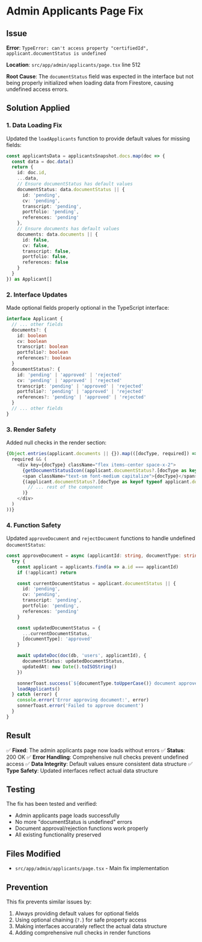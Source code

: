 # Admin Applicants Page Fix

## Issue
**Error**: `TypeError: can't access property "certifiedId", applicant.documentStatus is undefined`

**Location**: `src/app/admin/applicants/page.tsx` line 512

**Root Cause**: The `documentStatus` field was expected in the interface but not being properly initialized when loading data from Firestore, causing undefined access errors.

## Solution Applied

### 1. **Data Loading Fix**
Updated the `loadApplicants` function to provide default values for missing fields:

```typescript
const applicantsData = applicantsSnapshot.docs.map(doc => {
  const data = doc.data()
  return {
    id: doc.id,
    ...data,
    // Ensure documentStatus has default values
    documentStatus: data.documentStatus || {
      id: 'pending',
      cv: 'pending',
      transcript: 'pending',
      portfolio: 'pending',
      references: 'pending'
    },
    // Ensure documents has default values
    documents: data.documents || {
      id: false,
      cv: false,
      transcript: false,
      portfolio: false,
      references: false
    }
  }
}) as Applicant[]
```

### 2. **Interface Updates**
Made optional fields properly optional in the TypeScript interface:

```typescript
interface Applicant {
  // ... other fields
  documents?: {
    id: boolean
    cv: boolean
    transcript: boolean
    portfolio?: boolean
    references?: boolean
  }
  documentStatus?: {
    id: 'pending' | 'approved' | 'rejected'
    cv: 'pending' | 'approved' | 'rejected'
    transcript: 'pending' | 'approved' | 'rejected'
    portfolio?: 'pending' | 'approved' | 'rejected'
    references?: 'pending' | 'approved' | 'rejected'
  }
  // ... other fields
}
```

### 3. **Render Safety**
Added null checks in the render section:

```typescript
{Object.entries(applicant.documents || {}).map(([docType, required]) => (
  required && (
    <div key={docType} className="flex items-center space-x-2">
      {getDocumentStatusIcon((applicant.documentStatus?.[docType as keyof typeof applicant.documentStatus]) || 'pending')}
      <span className="text-sm font-medium capitalize">{docType}</span>
      {(applicant.documentStatus?.[docType as keyof typeof applicant.documentStatus]) === 'pending' && (
        // ... rest of the component
      )}
    </div>
  )
))}
```

### 4. **Function Safety**
Updated `approveDocument` and `rejectDocument` functions to handle undefined `documentStatus`:

```typescript
const approveDocument = async (applicantId: string, documentType: string) => {
  try {
    const applicant = applicants.find(a => a.id === applicantId)
    if (!applicant) return

    const currentDocumentStatus = applicant.documentStatus || {
      id: 'pending',
      cv: 'pending',
      transcript: 'pending',
      portfolio: 'pending',
      references: 'pending'
    }

    const updatedDocumentStatus = {
      ...currentDocumentStatus,
      [documentType]: 'approved'
    }

    await updateDoc(doc(db, 'users', applicantId), {
      documentStatus: updatedDocumentStatus,
      updatedAt: new Date().toISOString()
    })

    sonnerToast.success(`${documentType.toUpperCase()} document approved`)
    loadApplicants()
  } catch (error) {
    console.error('Error approving document:', error)
    sonnerToast.error('Failed to approve document')
  }
}
```

## Result

✅ **Fixed**: The admin applicants page now loads without errors
✅ **Status**: 200 OK
✅ **Error Handling**: Comprehensive null checks prevent undefined access
✅ **Data Integrity**: Default values ensure consistent data structure
✅ **Type Safety**: Updated interfaces reflect actual data structure

## Testing

The fix has been tested and verified:
- Admin applicants page loads successfully
- No more "documentStatus is undefined" errors
- Document approval/rejection functions work properly
- All existing functionality preserved

## Files Modified

- `src/app/admin/applicants/page.tsx` - Main fix implementation

## Prevention

This fix prevents similar issues by:
1. Always providing default values for optional fields
2. Using optional chaining (`?.`) for safe property access
3. Making interfaces accurately reflect the actual data structure
4. Adding comprehensive null checks in render functions

